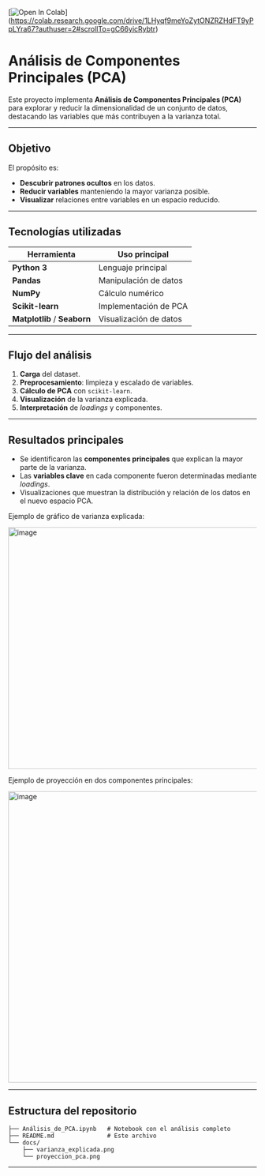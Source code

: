 [![Open In Colab](https://colab.research.google.com/assets/colab-badge.svg)]
(https://colab.research.google.com/drive/1LHyqf9meYoZytONZRZHdFT9yPpLYra67?authuser=2#scrollTo=gC66yicRybtr)

# Análisis de Componentes Principales (PCA)

Este proyecto implementa **Análisis de Componentes Principales (PCA)** para explorar y reducir la dimensionalidad de un conjunto de datos, destacando las variables que más contribuyen a la varianza total.

---

## Objetivo
El propósito es:
-  **Descubrir patrones ocultos** en los datos.
-  **Reducir variables** manteniendo la mayor varianza posible.
-  **Visualizar** relaciones entre variables en un espacio reducido.

---

##  Tecnologías utilizadas
| Herramienta      | Uso principal |
|------------------|--------------|
| **Python 3**     | Lenguaje principal |
| **Pandas**       | Manipulación de datos |
| **NumPy**        | Cálculo numérico |
| **Scikit-learn** | Implementación de PCA |
| **Matplotlib** / **Seaborn** | Visualización de datos |

---

##  Flujo del análisis
1.  **Carga** del dataset.
2.  **Preprocesamiento**: limpieza y escalado de variables.
3.  **Cálculo de PCA** con `scikit-learn`.
4.  **Visualización** de la varianza explicada.
5.  **Interpretación** de *loadings* y componentes.

---

##  Resultados principales
- Se identificaron las **componentes principales** que explican la mayor parte de la varianza.
- Las **variables clave** en cada componente fueron determinadas mediante *loadings*.
- Visualizaciones que muestran la distribución y relación de los datos en el nuevo espacio PCA.

Ejemplo de gráfico de varianza explicada:

<img width="790" height="490" alt="image" src="https://github.com/user-attachments/assets/a1c150ad-88fe-40f5-adfc-1686060d9a01" />


Ejemplo de proyección en dos componentes principales:

<img width="790" height="590" alt="image" src="https://github.com/user-attachments/assets/69c3e527-1d49-42da-a69e-755ecc899fd2" />


---

##  Estructura del repositorio
```
├── Análisis_de_PCA.ipynb   # Notebook con el análisis completo
├── README.md               # Este archivo
└── docs/
    ├── varianza_explicada.png
    └── proyeccion_pca.png
```

---

